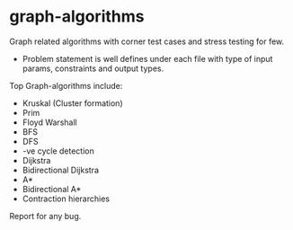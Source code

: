 # graph-algorithms
Graph related algorithms with corner test cases and stress testing for few. 
- Problem statement is well defines under each file with type of input params, constraints and output types. 

Top Graph-algorithms include:
- Kruskal (Cluster formation)
- Prim 
- Floyd Warshall 
- BFS
- DFS
- -ve cycle detection
- Dijkstra
- Bidirectional Dijkstra 
- A*
- Bidirectional A*
- Contraction hierarchies

Report for any bug.
